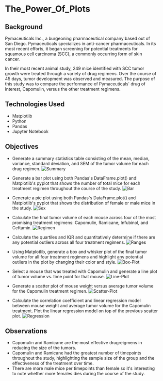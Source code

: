 # The_Power_Of_Plots

## Background
Pymaceuticals Inc., a burgeoning pharmaceutical company based out of San Diego. Pymaceuticals specializes in anti-cancer pharmaceuticals. In its most recent efforts, it began screening for potential treatments for squamous cell carcinoma (SCC), a commonly occurring form of skin cancer.

In their most recent animal study, 249 mice identified with SCC tumor growth were treated through a variety of drug regimens. Over the course of 45 days, tumor development was observed and measured. The purpose of this study was to compare the performance of Pymaceuticals' drug of interest, Capomulin, versus the other treatment regimens.

## Technologies Used
- Matplotlib
- Python
- Pandas
- Jupyter Notebook

## Objectives
- Generate a summary statistics table consisting of the mean, median, variance, standard deviation, and SEM of the tumor volume for each drug regimen.
![Summary](images/summary.png)

- Generate a bar plot using both Pandas's DataFrame.plot() and Matplotlib's pyplot that shows  the number of total mice for each treatment regimen throughout the course of the study.
![Bar](images/bar_plot.png)

- Generate a pie plot using both Pandas's DataFrame.plot() and Matplotlib's pyplot that shows the distribution of female or male mice in the study.
![Sex](images/sex.png)

- Calculate the final tumor volume of each mouse across four of the most promising treatment regimens: Capomulin, Ramicane, Infubinol, and Ceftamin. 
![Regimen](images/regimen.png)

- Calculate the quartiles and IQR and quantitatively determine if there are any potential outliers across all four treatment regimens.
![Ranges](images/ranges.png)

- Using Matplotlib, generate a box and whisker plot of the final tumor volume for all four treatment regimens and highlight any potential outliers in the plot by changing their color and style.
![Box-Plot](images/box_plot.png)

- Select a mouse that was treated with Capomulin and generate a line plot of tumor volume vs. time point for that mouse.
![Line-Plot](images/line_lot.png)

- Generate a scatter plot of mouse weight versus average tumor volume for the Capomulin treatment regimen.
![Scatter-Plot](images/scatter_plot.png)

- Calculate the correlation coefficient and linear regression model between mouse weight and average tumor volume for the Capomulin treatment. Plot the linear regression model on top of the previous scatter plot.
![Regression](images/regression.png)

## Observations
- Capomulin and Ramicane are the most effective drugreigmens in reducing the size of the tumors.
- Capomulin and Ramicane had the greatest number of timepoints throughout the study, highlighting the sample size of the group and the effectiveness of the treatment over time.
- There are more male mice per timepoints than female so it's interesting to note whether more females dies during the course of the study.




